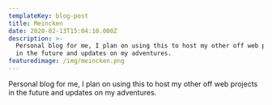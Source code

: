 ```yaml
---
templateKey: blog-post
title: Meincken
date: 2020-02-13T15:04:10.000Z
description: >-
  Personal blog for me, I plan on using this to host my other off web projects
  in the future and updates on my adventures.
featuredimage: /img/meincken.png
---
```


Personal blog for me, I plan on using this to host my other off web projects in the future and updates on my adventures.
